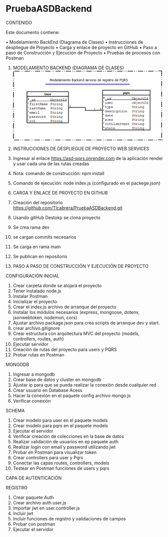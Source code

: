 # PruebaASDBackend
CONTENIDO

Este documento contiene:

•	Modelamiento BackEnd (Diagrama de Clases)
•	Instrucciones de despliegue de Proyecto
•	Carga y enlace de proyecto en GitHub
•	Paso a paso de Construcción y Ejecución de Proyecto
•	Pruebas de procesos con Postman

1.	MODELAMIENTO BACKEND (DIAGRAMA DE CLASES)
![Image text](https://github.com/Tlcabrera/PruebaASDBackend/blob/main/public/PQRS.png)
 


2.	INSTRUCCIONES DE DESPLIEGUE DE PROYECTO
WEB SERVICES
1.	Ingresar al enlace https://asd-pqrs.onrender.com de la aplicación render y usar cada una de las rutas creadas
2.	Nota: comando de construcción: npm install
3.	Comando de ejecución: node index.js (configurado en el packege.json)
 

4.	CARGA Y ENLACE DE PROYECTO EN GITHUB
1.	Creación del repositorio https://github.com/Tlcabrera/PruebaASDBackend.git 
2.	Usando gitHub Destokp se clona proyecto
3.	Se crea rama dev
4.	se cargan commits necesarios
5.	Se carga en rama main
6.	Se publican en repositorio


5.	PASO A PASO DE CONSTRUCCIÓN Y EJECUCIÓN DE PROYECTO

CONFIGURACIÓN INICIAL

1. Crear carpeta donde se alojará el proyecto
2. Tener instalado node.js
3. Instalar Postman
4. Inicializar el proyecto 
5. Crear el index.js archivo de arranque del proyecto
6. Instalar los módulos necesarios (express, mongoose, dotenv, jsonwebtoken, nodemon, cors)
7. Ajustar archivo package.json para crea scripts de arranque dev y start.
8. crear archivo.gitignore
9. Crear estructura con arquitectura MVC del proyecto (models, controllers, routes, auth)
10. Ejecutar servidor
11. Creación de rutas del proyecto para users y PQRS
12. Probar rutas en Postman

MONGODB

1.	Ingresar a mongodb
2.	Crear base de datos y cluster en mongodb
3.	Ajustar ip para que se pueda realizar la conexión desde cualquier red
4.	Crear usuario en Database Acess
5.	Hacer la conexión en el paquete config archivo mongo.js
6.	Verificar conexión

SCHEMA

1.	Crear modelo para user en el paquete models
2.	Crear modelo para pqrs en el paquete models
3.	Ejecutar el servidor
4.	Verificar creación de colecciones en la base de datos
5.	Realizar validación de usuarios en ep paquete auth
6.	Realizar login con email y password utilizando jwt
7.	Probar en Postman para visualizar token
8.	Crear controllers para user y Pqrs
9.	Conectar las capas routes, controllers, models
10.	Testear en Postman funciones de users y pqrs

CAPA DE AUTENTICACIÓN

REGISTRO

1.	Crear paquete Auth
2.	Crear archivo auth.user.js
3.	Importar jwt en user.controller.js
4.	Incluir jwt
5.	Incluir funciones de registro y validaciones de campos 
6.	Probar con postman
7.	Ejecutar el servidor

